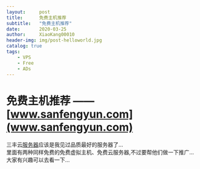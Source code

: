 ```yaml
---
layout:     post
title:      免费主机推荐
subtitle:   "免费主机推荐"
date:       2020-03-25
author:     XiaoKang00010
header-img: img/post-helloworld.jpg
catalog: true
tags:
    - VPS
    - Free
    - ADs
---
```

# 免费主机推荐 —— [www.sanfengyun.com](www.sanfengyun.com)

三丰云[服务器](https://sanfengyun.com)应该是我见过品质最好的服务器了...<br>
里面有两种同样免费的免费虚拟主机、免费云服务器,不过要帮他们做一下推广...<br>
大家有兴趣可以去看一下...

